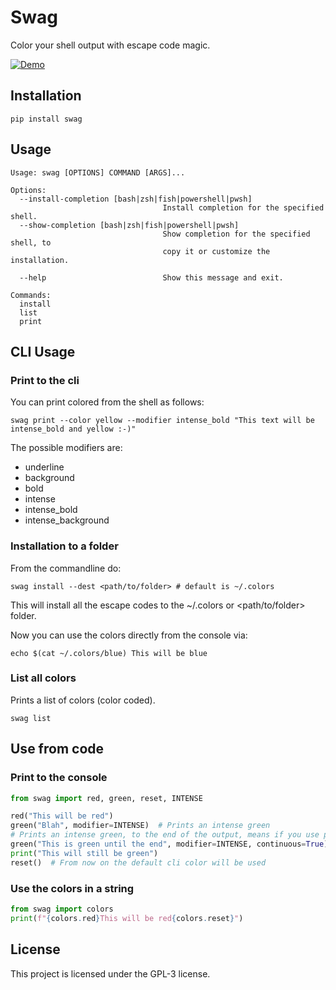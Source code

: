# Swag

Color your shell output with escape code magic.

[![Demo](https://asciinema.org/a/fciEE57CeLkKBQl5uoU51rgPR.svg)](https://asciinema.org/a/fciEE57CeLkKBQl5uoU51rgPR)

## Installation

`pip install swag`

## Usage

```
Usage: swag [OPTIONS] COMMAND [ARGS]...

Options:
  --install-completion [bash|zsh|fish|powershell|pwsh]
                                  Install completion for the specified shell.
  --show-completion [bash|zsh|fish|powershell|pwsh]
                                  Show completion for the specified shell, to
                                  copy it or customize the installation.

  --help                          Show this message and exit.

Commands:
  install
  list
  print
```

## CLI Usage

### Print to the cli

You can print colored from the shell as follows:

```shell
swag print --color yellow --modifier intense_bold "This text will be intense_bold and yellow :-)"
```

The possible modifiers are:

* underline
* background
* bold
* intense
* intense_bold
* intense_background

### Installation to a folder

From the commandline do:

```shell
swag install --dest <path/to/folder> # default is ~/.colors
```

This will install all the escape codes to the ~/.colors or <path/to/folder> folder.

Now you can use the colors directly from the console via:

`echo $(cat ~/.colors/blue) This will be blue`

### List all colors

Prints a list of colors (color coded).

```shell
swag list
```

## Use from code

### Print to the console

```python
from swag import red, green, reset, INTENSE

red("This will be red")
green("Blah", modifier=INTENSE)  # Prints an intense green
# Prints an intense green, to the end of the output, means if you use print after it will be green too:
green("This is green until the end", modifier=INTENSE, continuous=True)
print("This will still be green")
reset()  # From now on the default cli color will be used
```

### Use the colors in a string

```python
from swag import colors
print(f"{colors.red}This will be red{colors.reset}")
```

## License

This project is licensed under the GPL-3 license.
